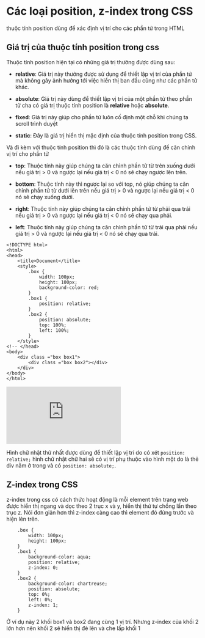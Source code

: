 # **Các loại position, z-index trong CSS**
thuộc tính position dùng để xác định vị trí cho các phần tử trong HTML

## Giá trị của thuộc tính position trong css
Thuộc tính position hiện tại có những giá trị thường được dùng sau:

- **relative**: Giá trị này thường được sử dụng để thiết lập vị trí của phần tử mà không gây ảnh hưởng tới việc hiển thị ban đầu cũng như các phần tử khác.
  
- **absolute**: Giá trị này dùng để thiết lập vị trí của một phần tử theo phần tử cha có giá trị thuộc tính position là **relative** hoặc **absolute**.

- **fixed**: Giá trị này giúp cho phần tử luôn cố định một chỗ khi chúng ta scroll trình duyệt

- **static**: Đây là giá trị hiển thị mặc định của thuộc tính position trong CSS.

Và đi kèm với thuộc tính position thì đó là các thuộc tính dùng để căn chỉnh vị trí cho phần tử

- **top**: Thuộc tính này giúp chúng ta căn chỉnh phần tử từ trên xuống dưới nếu giá trị > 0 và ngược lại nếu giá trị < 0 nó sẽ chạy ngược lên trên.

- **bottom**: Thuộc tính này thì ngược lại so với top, nó giúp chúng ta căn chỉnh phần tử từ dưới lên trên nếu giá trị > 0 và ngược lại nếu giá trị < 0 nó sẽ chạy xuống dưới.

- **right**: Thuộc tính này giúp chúng ta căn chỉnh phần tử từ phải qua trái nếu giá trị > 0 và ngược lại nếu giá trị < 0 nó sẽ chạy qua phải.

- **left**: Thuộc tính này giúp chúng ta căn chỉnh phần tử từ trái qua phải nếu giá trị > 0 và ngược lại nếu giá trị < 0 nó sẽ chạy qua trái.  

```
<!DOCTYPE html>
<html>
<head>
    <title>Document</title>
    <style>
        .box {
            width: 100px;
            height: 100px;
            background-color: red;
        }
        .box1 {
            position: relative;
        }
        .box2 {
            position: absolute;
            top: 100%;
            left: 100%;
        }
    </style>
<!-- </head>
<body>
    <div class ="box box1">
        <div class ="box box2"></div>
    </div>
</body>
</html>
```

![](https://fv9-5.failiem.lv/thumb_show.php?i=u2929w77b&view)


Hình chữ nhật thứ nhất được dùng để thiết lập vị trí do có xét `position: relative;` hình chữ nhật chữ hai sẽ có vị trí phụ thuộc vào hình một do là thẻ div nằm ở trong và có 
`position: absolute;`.

## Z-index trong CSS
z-index trong css có cách thức hoạt động là mỗi element trên trang web được hiển thị ngang và dọc theo 2 trục x và y, hiển thị thứ tự chồng lấn theo trục z. Nói đơn giản hơn thì z-index càng cao thì element đó đứng trước và hiện lên trên.

```
    .box {
        width: 100px;
        height: 100px;
    }
    .box1 {
        background-color: aqua;
        position: relative;
        z-index: 0;
    }
    .box2 {
        background-color: chartreuse;
        position: absolute;
        top: 0%;
        left: 0%;
        z-index: 1;
    }
```

Ở ví dụ này 2 khối box1 và box2 đang cùng 1 vị trí. Nhưng z-index của khối 2 lớn hơn nên khối 2 sẽ hiển thị đè lên và che lấp khối 1